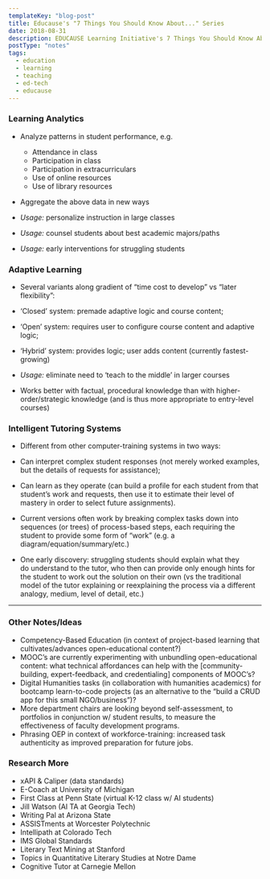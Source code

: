```yaml
---
templateKey: "blog-post"
title: Educause's "7 Things You Should Know About..." Series
date: 2018-08-31
description: EDUCAUSE Learning Initiative's 7 Things You Should Know About...™ series provides concise information on emerging learning technologies and related practices. Each brief focuses on a single technology or practice.
postType: "notes"
tags:
  - education
  - learning
  - teaching
  - ed-tech
  - educause
---
```


### Learning Analytics

- Analyze patterns in student performance, e.g.

  - Attendance in class
  - Participation in class
  - Participation in extracurriculars
  - Use of online resources
  - Use of library resources

- Aggregate the above data in new ways
- *Usage:* personalize instruction in large classes
- *Usage:* counsel students about best academic majors/paths
- *Usage:* early interventions for struggling students

### Adaptive Learning

- Several variants along gradient of “time cost to develop” vs “later flexibility”:

- ‘Closed’ system: premade adaptive logic and course content;
- ‘Open’ system: requires user to configure course content and adaptive logic;
- ‘Hybrid’ system: provides logic; user adds content (currently fastest-growing)

- *Usage:* eliminate need to ‘teach to the middle’ in larger courses
- Works better with factual, procedural knowledge than with higher-order/strategic knowledge (and is thus more appropriate to entry-level courses)

### Intelligent Tutoring Systems

- Different from other computer-training systems in two ways:

- Can interpret complex student responses (not merely worked examples, but the details of requests for assistance);
- Can learn as they operate (can build a profile for each student from that student’s work and requests, then use it to estimate their level of mastery in order to select future assignments).

- Current versions often work by breaking complex tasks down into sequences (or trees) of process-based steps, each requiring the student to provide some form of “work” (e.g. a diagram/equation/summary/etc.)
- One early discovery: struggling students should explain what they do understand to the tutor, who then can provide only enough hints for the student to work out the solution on their own (vs the traditional model of the tutor explaining or reexplaining the process via a different analogy, medium, level of detail, etc.)

---

### Other Notes/Ideas

- Competency-Based Education (in context of project-based learning that cultivates/advances open-educational content?)
- MOOC’s are currently experimenting with unbundling open-educational content: what technical affordances can help with the \[community-building, expert-feedback, and credentialing\] components of MOOC’s?
- Digital Humanities tasks (in collaboration with humanities academics) for bootcamp learn-to-code projects (as an alternative to the “build a CRUD app for this small NGO/business”)?
- More department chairs are looking beyond self-assessment, to portfolios in conjunction w/ student results, to measure the effectiveness of faculty development programs.
- Phrasing OEP in context of workforce-training: increased task authenticity as improved preparation for future jobs.

### Research More

- xAPI & Caliper (data standards)
- E-Coach at University of Michigan
- First Class at Penn State (virtual K-12 class w/ AI students)
- Jill Watson (AI TA at Georgia Tech)
- Writing Pal at Arizona State
- ASSISTments at Worcester Polytechnic
- Intellipath at Colorado Tech
- IMS Global Standards
- Literary Text Mining at Stanford
- Topics in Quantitative Literary Studies at Notre Dame
- Cognitive Tutor at Carnegie Mellon
